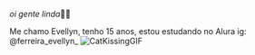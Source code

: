 *oi gente linda*😶‍🌫️

Me chamo Evellyn, tenho 15 anos, estou estudando no Alura
ig: @ferreira_evellyn_
![CatKissingGIF](https://github.com/user-attachments/assets/3f6e8961-af0d-4000-9fd1-f74c6126f7bd)
